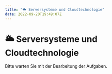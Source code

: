 ```yaml
---
title: "🌥️ Serversysteme und Cloudtechnologie"
date: 2022-09-20T19:49:07Z
---
```


# 🌥️ Serversysteme und Cloudtechnologie

Bitte warten Sie mit der Bearbeitung der Aufgaben.